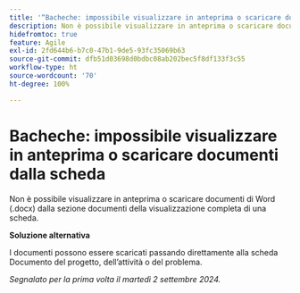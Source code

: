 ```yaml
---
title: '“Bacheche: impossibile visualizzare in anteprima o scaricare documenti dalla scheda”'
description: Non è possibile visualizzare in anteprima o scaricare documenti di Word (.docx) dalla sezione documenti della visualizzazione a schede dettagliata.
hidefromtoc: true
feature: Agile
exl-id: 2fd644b6-b7c0-47b1-9de5-93fc35069b63
source-git-commit: dfb51d03698d0bdbc08ab202bec5f8df133f3c55
workflow-type: ht
source-wordcount: '70'
ht-degree: 100%

---
```


# Bacheche: impossibile visualizzare in anteprima o scaricare documenti dalla scheda

Non è possibile visualizzare in anteprima o scaricare documenti di Word (.docx) dalla sezione documenti della visualizzazione completa di una scheda.

**Soluzione alternativa**

I documenti possono essere scaricati passando direttamente alla scheda Documento del progetto, dell’attività o del problema.

_Segnalato per la prima volta il martedì 2 settembre 2024._
